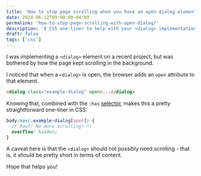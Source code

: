 ```yaml
---
title: 'How to stop page scrolling when you have an open dialog element'
date: 2024-06-12T09:00:00-04:00
permalink: 'how-to-stop-page-scrolling-with-open-dialog/'
description: 'A CSS one-liner to help with your <dialog> implementation.'
draft: false
tags: ['css']
---
```


I was implementing a `<dialog>` element on a recent project, but was bothered by how the page kept scrolling in the background.

I noticed that when a `<dialog>` is open, the browser adds an `open` attribute to that element.

```html
<dialog class="example-dialog" open>...</dialog>
```

Knowing that, combined with the `:has` [selector](https://developer.mozilla.org/en-US/docs/Web/CSS/:has), makes this a pretty straightforward one-liner in CSS:

```css
body:has(.example-dialog[open]) {
  /* Poof! No more scrolling! */
  overflow: hidden;
}
```

A caveat here is that the `<dialog>` should not possibly need scrolling - that is, it should be pretty short in terms of content.

Hope that helps you!
